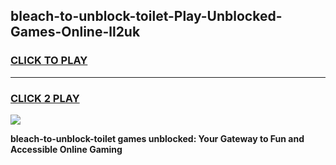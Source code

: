 
## bleach-to-unblock-toilet-Play-Unblocked-Games-Online-ll2uk
<h3>
<a href="https://premium76.site?title=bleach-to-unblock-toilet&ref=25A">CLICK TO PLAY</a></h3>
<hr>

<h3>
<a href="https://premium76.site?title=bleach-to-unblock-toilet&ref=25A">CLICK 2 PLAY</a>
  
</h3>

<a href="https://premium76.site?title=bleach-to-unblock-toilet&ref=25A"><img src="https://clearcache.store/games.png"></a>


**bleach-to-unblock-toilet games unblocked: Your Gateway to Fun and Accessible Online Gaming**
